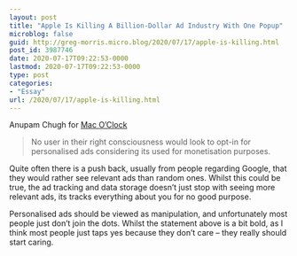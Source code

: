 ```yaml
---
layout: post
title: "Apple Is Killing A Billion-Dollar Ad Industry With One Popup"
microblog: false
guid: http://greg-morris.micro.blog/2020/07/17/apple-is-killing.html
post_id: 3987746
date: 2020-07-17T09:22:53-0000
lastmod: 2020-07-17T09:22:53-0000
type: post
categories:
- "Essay"
url: /2020/07/17/apple-is-killing.html
---
```

<!--kg-card-begin: html--><p>Anupam Chugh for <a href="https://medium.com/macoclock/apple-is-killing-a-billion-dollar-ad-industry-with-one-popup-2f83d182837f">Mac O’Clock</a></p>
<blockquote><p>No user in their right consciousness would look to opt-in for personalised ads considering its used for monetisation purposes.</p></blockquote>
<p>Quite often there is a push back, usually from people regarding Google, that they would rather see relevant ads than random ones. Whilst this could be true, the ad tracking and data storage doesn’t just stop with seeing more relevant ads, its tracks everything about you for no good purpose.</p>
<p>Personalised ads should be viewed as manipulation, and unfortunately most people just don’t join the dots. Whilst the statement above is a bit bold, as I think most people just taps yes because they don’t care – they really should start caring.</p>
<!--kg-card-end: html-->
